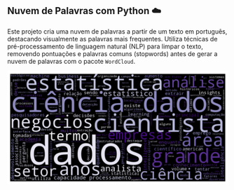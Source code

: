 ## **Nuvem de Palavras com Python ☁️**

Este projeto cria uma nuvem de palavras a partir de um texto em português, destacando visualmente as palavras mais frequentes. Utiliza técnicas de pré-processamento de linguagem natural (NLP) para limpar o texto, removendo pontuações e palavras comuns (stopwords) antes de gerar a nuvem de palavras com o pacote `WordCloud`.

![Nuvem de Palavras](https://github.com/ryanrodr/wordcloud/blob/main/imagens/nuvem.png)

